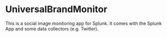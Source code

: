 # UniversalBrandMonitor
This is a social image monitoring app for Splunk. It comes with the Splunk App and some data collectors (e.g. Twitter).
